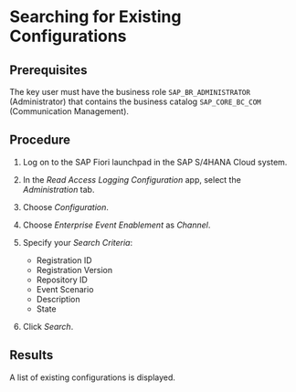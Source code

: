 <!-- loio84c908be3b4e45c6be55955de5dceb49 -->

# Searching for Existing Configurations



## Prerequisites

The key user must have the business role `SAP_BR_ADMINISTRATOR` \(Administrator\) that contains the business catalog `SAP_CORE_BC_COM` \(Communication Management\).



## Procedure

1.  Log on to the SAP Fiori launchpad in the SAP S/4HANA Cloud system.

2.  In the *Read Access Logging Configuration* app, select the *Administration* tab.

3.  Choose *Configuration*.

4.  Choose *Enterprise Event Enablement* as *Channel*.

5.  Specify your *Search Criteria*:

    -   Registration ID
    -   Registration Version
    -   Repository ID
    -   Event Scenario
    -   Description
    -   State

6.  Click *Search*.




## Results

A list of existing configurations is displayed.

